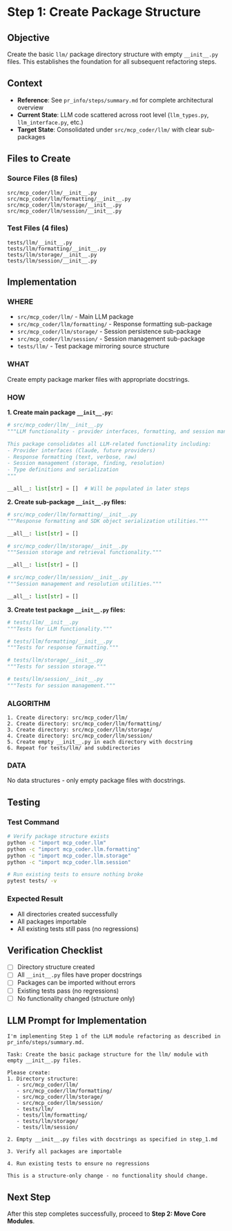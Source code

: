 # Step 1: Create Package Structure

## Objective
Create the basic `llm/` package directory structure with empty `__init__.py` files. This establishes the foundation for all subsequent refactoring steps.

## Context
- **Reference**: See `pr_info/steps/summary.md` for complete architectural overview
- **Current State**: LLM code scattered across root level (`llm_types.py`, `llm_interface.py`, etc.)
- **Target State**: Consolidated under `src/mcp_coder/llm/` with clear sub-packages

## Files to Create

### Source Files (8 files)
```
src/mcp_coder/llm/__init__.py
src/mcp_coder/llm/formatting/__init__.py
src/mcp_coder/llm/storage/__init__.py
src/mcp_coder/llm/session/__init__.py
```

### Test Files (4 files)
```
tests/llm/__init__.py
tests/llm/formatting/__init__.py
tests/llm/storage/__init__.py
tests/llm/session/__init__.py
```

## Implementation

### WHERE
- `src/mcp_coder/llm/` - Main LLM package
- `src/mcp_coder/llm/formatting/` - Response formatting sub-package
- `src/mcp_coder/llm/storage/` - Session persistence sub-package
- `src/mcp_coder/llm/session/` - Session management sub-package
- `tests/llm/` - Test package mirroring source structure

### WHAT
Create empty package marker files with appropriate docstrings.

### HOW

**1. Create main package `__init__.py`:**
```python
# src/mcp_coder/llm/__init__.py
"""LLM functionality - provider interfaces, formatting, and session management.

This package consolidates all LLM-related functionality including:
- Provider interfaces (Claude, future providers)
- Response formatting (text, verbose, raw)
- Session management (storage, finding, resolution)
- Type definitions and serialization
"""

__all__: list[str] = []  # Will be populated in later steps
```

**2. Create sub-package `__init__.py` files:**
```python
# src/mcp_coder/llm/formatting/__init__.py
"""Response formatting and SDK object serialization utilities."""

__all__: list[str] = []

# src/mcp_coder/llm/storage/__init__.py
"""Session storage and retrieval functionality."""

__all__: list[str] = []

# src/mcp_coder/llm/session/__init__.py
"""Session management and resolution utilities."""

__all__: list[str] = []
```

**3. Create test package `__init__.py` files:**
```python
# tests/llm/__init__.py
"""Tests for LLM functionality."""

# tests/llm/formatting/__init__.py
"""Tests for response formatting."""

# tests/llm/storage/__init__.py
"""Tests for session storage."""

# tests/llm/session/__init__.py
"""Tests for session management."""
```

### ALGORITHM
```
1. Create directory: src/mcp_coder/llm/
2. Create directory: src/mcp_coder/llm/formatting/
3. Create directory: src/mcp_coder/llm/storage/
4. Create directory: src/mcp_coder/llm/session/
5. Create empty __init__.py in each directory with docstring
6. Repeat for tests/llm/ and subdirectories
```

### DATA
No data structures - only empty package files with docstrings.

## Testing

### Test Command
```bash
# Verify package structure exists
python -c "import mcp_coder.llm"
python -c "import mcp_coder.llm.formatting"
python -c "import mcp_coder.llm.storage"
python -c "import mcp_coder.llm.session"

# Run existing tests to ensure nothing broke
pytest tests/ -v
```

### Expected Result
- All directories created successfully
- All packages importable
- All existing tests still pass (no regressions)

## Verification Checklist
- [ ] Directory structure created
- [ ] All `__init__.py` files have proper docstrings
- [ ] Packages can be imported without errors
- [ ] Existing tests pass (no regressions)
- [ ] No functionality changed (structure only)

## LLM Prompt for Implementation

```
I'm implementing Step 1 of the LLM module refactoring as described in pr_info/steps/summary.md.

Task: Create the basic package structure for the llm/ module with empty __init__.py files.

Please create:
1. Directory structure:
   - src/mcp_coder/llm/
   - src/mcp_coder/llm/formatting/
   - src/mcp_coder/llm/storage/
   - src/mcp_coder/llm/session/
   - tests/llm/
   - tests/llm/formatting/
   - tests/llm/storage/
   - tests/llm/session/

2. Empty __init__.py files with docstrings as specified in step_1.md

3. Verify all packages are importable

4. Run existing tests to ensure no regressions

This is a structure-only change - no functionality should change.
```

## Next Step
After this step completes successfully, proceed to **Step 2: Move Core Modules**.
